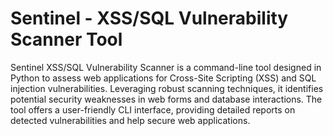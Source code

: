 # Sentinel - XSS/SQL Vulnerability Scanner Tool
Sentinel XSS/SQL Vulnerability Scanner is a command-line tool designed in Python to assess web applications for Cross-Site Scripting (XSS) and SQL injection vulnerabilities. Leveraging robust scanning techniques, it identifies potential security weaknesses in web forms and database interactions. The tool offers a user-friendly CLI interface, providing detailed reports on detected vulnerabilities and help secure web applications.

